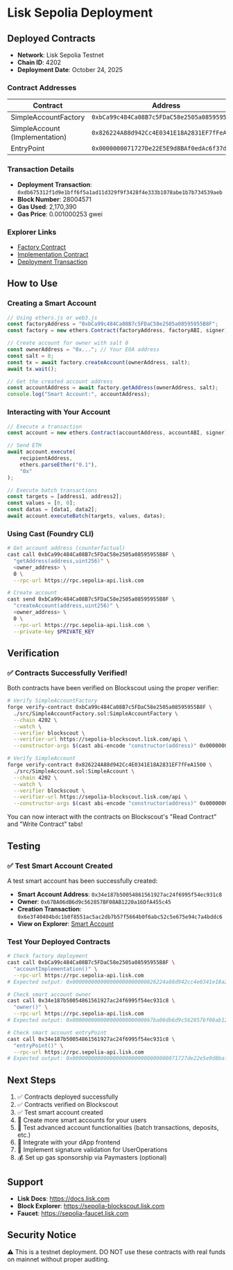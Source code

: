 # Lisk Sepolia Deployment

## Deployed Contracts

- **Network**: Lisk Sepolia Testnet
- **Chain ID**: 4202
- **Deployment Date**: October 24, 2025

### Contract Addresses

| Contract | Address |
|----------|---------|
| SimpleAccountFactory | `0xbCa99c484Ca08B7c5FDaC58e2505a08595955B8F` |
| SimpleAccount (Implementation) | `0x826224A88d942Cc4E0341E18A2831EF7fFeA1500` |
| EntryPoint | `0x0000000071727De22E5E9d8BAf0edAc6f37da032` |

### Transaction Details

- **Deployment Transaction**: `0xdb675312f1d9e1bff6f5a1ad11d329f9f3428f4e333b1078abe1b7b734539aeb`
- **Block Number**: 28004571
- **Gas Used**: 2,170,390
- **Gas Price**: 0.001000253 gwei

### Explorer Links

- [Factory Contract](https://sepolia-blockscout.lisk.com/address/0xbCa99c484Ca08B7c5FDaC58e2505a08595955B8F)
- [Implementation Contract](https://sepolia-blockscout.lisk.com/address/0x826224A88d942Cc4E0341E18A2831EF7fFeA1500)
- [Deployment Transaction](https://sepolia-blockscout.lisk.com/tx/0xdb675312f1d9e1bff6f5a1ad11d329f9f3428f4e333b1078abe1b7b734539aeb)

## How to Use

### Creating a Smart Account

```javascript
// Using ethers.js or web3.js
const factoryAddress = "0xbCa99c484Ca08B7c5FDaC58e2505a08595955B8F";
const factory = new ethers.Contract(factoryAddress, factoryABI, signer);

// Create account for owner with salt 0
const ownerAddress = "0x..."; // Your EOA address
const salt = 0;
const tx = await factory.createAccount(ownerAddress, salt);
await tx.wait();

// Get the created account address
const accountAddress = await factory.getAddress(ownerAddress, salt);
console.log("Smart Account:", accountAddress);
```

### Interacting with Your Account

```javascript
// Execute a transaction
const account = new ethers.Contract(accountAddress, accountABI, signer);

// Send ETH
await account.execute(
    recipientAddress,
    ethers.parseEther("0.1"),
    "0x"
);

// Execute batch transactions
const targets = [address1, address2];
const values = [0, 0];
const datas = [data1, data2];
await account.executeBatch(targets, values, datas);
```

### Using Cast (Foundry CLI)

```bash
# Get account address (counterfactual)
cast call 0xbCa99c484Ca08B7c5FDaC58e2505a08595955B8F \
  "getAddress(address,uint256)" \
  <owner_address> \
  0 \
  --rpc-url https://rpc.sepolia-api.lisk.com

# Create account
cast send 0xbCa99c484Ca08B7c5FDaC58e2505a08595955B8F \
  "createAccount(address,uint256)" \
  <owner_address> \
  0 \
  --rpc-url https://rpc.sepolia-api.lisk.com \
  --private-key $PRIVATE_KEY
```

## Verification

### ✅ Contracts Successfully Verified!

Both contracts have been verified on Blockscout using the proper verifier:

```bash
# Verify SimpleAccountFactory
forge verify-contract 0xbCa99c484Ca08B7c5FDaC58e2505a08595955B8F \
  ./src/SimpleAccountFactory.sol:SimpleAccountFactory \
  --chain 4202 \
  --watch \
  --verifier blockscout \
  --verifier-url https://sepolia-blockscout.lisk.com/api \
  --constructor-args $(cast abi-encode "constructor(address)" 0x0000000071727De22E5E9d8BAf0edAc6f37da032)

# Verify SimpleAccount
forge verify-contract 0x826224A88d942Cc4E0341E18A2831EF7fFeA1500 \
  ./src/SimpleAccount.sol:SimpleAccount \
  --chain 4202 \
  --watch \
  --verifier blockscout \
  --verifier-url https://sepolia-blockscout.lisk.com/api \
  --constructor-args $(cast abi-encode "constructor(address)" 0x0000000071727De22E5E9d8BAf0edAc6f37da032)
```

You can now interact with the contracts on Blockscout's "Read Contract" and "Write Contract" tabs!

## Testing

### ✅ Test Smart Account Created

A test smart account has been successfully created:

- **Smart Account Address**: `0x34e187b50054861561927ac24f6995f54ec931c8`
- **Owner**: `0x67BA06dB6d9c562857BF08AB1220a16DfA455c45`
- **Creation Transaction**: `0x6e3f40404bdc1b0f8551ac5ac2db7b57f5664b0f6abc52c5e675e94c7a4bddc6`
- **View on Explorer**: [Smart Account](https://sepolia-blockscout.lisk.com/address/0x34e187b50054861561927ac24f6995f54ec931c8)

### Test Your Deployed Contracts

```bash
# Check factory deployment
cast call 0xbCa99c484Ca08B7c5FDaC58e2505a08595955B8F \
  "accountImplementation()" \
  --rpc-url https://rpc.sepolia-api.lisk.com
# Expected output: 0x000000000000000000000000826224a88d942cc4e0341e18a2831ef7ffea1500

# Check smart account owner
cast call 0x34e187b50054861561927ac24f6995f54ec931c8 \
  "owner()" \
  --rpc-url https://rpc.sepolia-api.lisk.com
# Expected output: 0x00000000000000000000000067ba06db6d9c562857bf08ab1220a16dfa455c45

# Check smart account entryPoint
cast call 0x34e187b50054861561927ac24f6995f54ec931c8 \
  "entryPoint()" \
  --rpc-url https://rpc.sepolia-api.lisk.com
# Expected output: 0x0000000000000000000000000000000071727de22e5e9d8baf0edac6f37da032
```

## Next Steps

1. ✅ Contracts deployed successfully
2. ✅ Contracts verified on Blockscout
3. ✅ Test smart account created
4. 🚀 Create more smart accounts for your users
5. 🧪 Test advanced account functionalities (batch transactions, deposits, etc.)
6. 📱 Integrate with your dApp frontend
7. 🔐 Implement signature validation for UserOperations
8. 💰 Set up gas sponsorship via Paymasters (optional)

## Support

- **Lisk Docs**: https://docs.lisk.com
- **Block Explorer**: https://sepolia-blockscout.lisk.com
- **Faucet**: https://sepolia-faucet.lisk.com

## Security Notice

⚠️ This is a testnet deployment. DO NOT use these contracts with real funds on mainnet without proper auditing.

